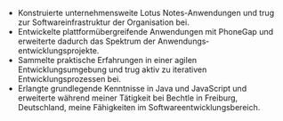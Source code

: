 - Konstruierte unternehmensweite Lotus Notes-Anwendungen und trug zur Softwareinfrastruktur der Organisation bei.
- Entwickelte plattformübergreifende Anwendungen mit PhoneGap und erweiterte dadurch das Spektrum der Anwendungs­entwicklungsprojekte.
- Sammelte praktische Erfahrungen in einer agilen Entwicklungsumgebung und trug aktiv zu iterativen Entwicklungsprozessen bei.
- Erlangte grundlegende Kenntnisse in Java und JavaScript und erweiterte während meiner Tätigkeit bei Bechtle in Freiburg, Deutschland, meine Fähigkeiten im Softwareentwicklungsbereich.